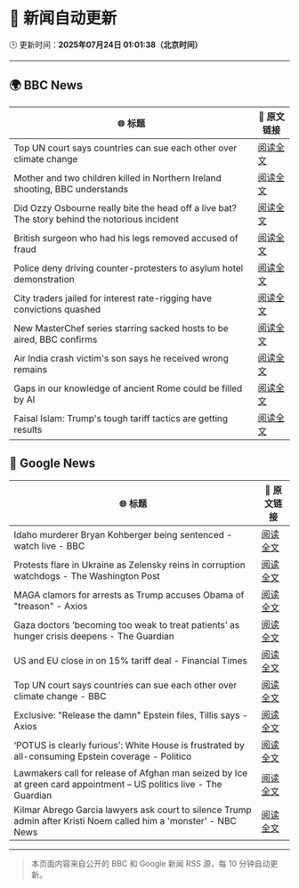# 🧠 新闻自动更新

🕒 更新时间：**2025年07月24日 01:01:38（北京时间）**

---

## 🌍 BBC News

| 🌐 标题 | 🔗 原文链接 |
|--------|-------------|
| Top UN court says countries can sue each other over climate change | [阅读全文](https://www.bbc.com/news/articles/ce379k4v3pwo) |
| Mother and two children killed in Northern Ireland shooting, BBC understands | [阅读全文](https://www.bbc.com/news/articles/cqx2537w5e2o) |
| Did Ozzy Osbourne really bite the head off a live bat? The story behind the notorious incident | [阅读全文](https://www.bbc.com/news/articles/c72ppzwek90o) |
| British surgeon who had his legs removed  accused of fraud | [阅读全文](https://www.bbc.com/news/articles/c75r21ww30vo) |
| Police deny driving counter-protesters to asylum hotel demonstration | [阅读全文](https://www.bbc.com/news/articles/c4g8nzn3ne9o) |
| City traders jailed for interest rate-rigging have convictions quashed | [阅读全文](https://www.bbc.com/news/articles/cr5vgqr8p14o) |
| New MasterChef series starring sacked hosts to be aired, BBC confirms | [阅读全文](https://www.bbc.com/news/articles/cvg8dn9ddqzo) |
| Air India crash victim's son says he received wrong remains | [阅读全文](https://www.bbc.com/news/articles/clyld3vwqwzo) |
| Gaps in our knowledge of ancient Rome could be filled by AI | [阅读全文](https://www.bbc.com/news/articles/c04dwqr5lkvo) |
| Faisal Islam: Trump's tough tariff tactics are getting results | [阅读全文](https://www.bbc.com/news/articles/c93k0wzyw0ko) |

## 📰 Google News

| 🌐 标题 | 🔗 原文链接 |
|--------|-------------|
| Idaho murderer Bryan Kohberger being sentenced - watch live - BBC | [阅读全文](https://news.google.com/rss/articles/CBMiVEFVX3lxTFB6VTlqM0oxZHZOY09HQ3dBYXI2dkpIQWJVOHBDREhfRF9meU5CUzMzcHYwT1Uyb2hidy1wOWlzSGVwMEZvLWJmWWRiYzVyLThaeWhpaA?oc=5) |
| Protests flare in Ukraine as Zelensky reins in corruption watchdogs - The Washington Post | [阅读全文](https://news.google.com/rss/articles/CBMinAFBVV95cUxPbG8zM0NjejRlS0x4aGNHc3BuRGtwSkVuVTlRcU9XcVM4UkI0bDZuOEdBMEtVSFBqYnBPUTk1LW1WYWFoOEd6aGQ4Yk1BZnNHdlQ1VEZEU3V4X1FrUjNwNVJSTldCYTd2aXZqOXV2SzA4LUVuMDBFS1BOc3ljZ3oxRnlGclJVWWpjOUQzLXIwWEtvWVdNMVFZRlRJRlY?oc=5) |
| MAGA clamors for arrests as Trump accuses Obama of "treason" - Axios | [阅读全文](https://news.google.com/rss/articles/CBMie0FVX3lxTE4wRndGcDNsTjVoMlVSbExHbnAyU0UyWmxWZzFNNXplbDJJWjJLZWctUHdoZzllQnctSDJkdGlWSnUxbm1qYWNPMHBfbzhlMHNtUjRhQ0c0Q1VOWTRPajJra0xPWDBkaUl3ZjNaVkJOVUFRNUotQy1vaTV1QQ?oc=5) |
| Gaza doctors ‘becoming too weak to treat patients’ as hunger crisis deepens - The Guardian | [阅读全文](https://news.google.com/rss/articles/CBMizAFBVV95cUxPNnctYkdrTmFObkw4YTJualFXbWV6dENFQjk4aU1QYTAwSjBQUnVBMlhSQTYxdkV1dW5UWkZGZU1DZ3lqTEJ6UXhzWVBCOUlHd1UwcjdnNWtxSEM5ZFpQWWFrbFZwODRreGQyb08zcnFuOVFvVjRYWHV4d18tZHlMb1k4V0tlSTlzcTRraVlxYUdacVA5ZXRlRnRpTExCa3NaMlBrSTJzUmk3V181SWpmSV9rRmhNbnlDVUJLaGoyVlFldE5zZURtNld1Sy0?oc=5) |
| US and EU close in on 15% tariff deal - Financial Times | [阅读全文](https://news.google.com/rss/articles/CBMicEFVX3lxTE9uWEZYeXZubFZPM0RtczV3czg3QmF4MV8tbEg4TEgzM0k1M3FFLU9QN2RpSXNsNUxkbVlEX1lja01GTE5lUC1lTXF6Z1d1ME9qY0psSVVTSFRMa24wNm4xT2tuYUNIN1AtY0RhZkdZRm0?oc=5) |
| Top UN court says countries can sue each other over climate change - BBC | [阅读全文](https://news.google.com/rss/articles/CBMiWkFVX3lxTE5aMXFxUGZPQ0l4OXFvQ0ZuRWdCbFVES0hoUnZYd1RzMEdHQmJsVC1PQThNc1M0SWxWWDNYUmxxN2x5U21tTVFHRUVNTGt0MklOWE14Y3cwWkt5UdIBX0FVX3lxTE5fclJGa1EtQ2hraUdDdG9zdWxVQ19UcEhndGVxLWs3TjFJT2Y0TnNvVGVrUVRoWXl1c09NanpvUlhzd050RzR5ekx2MURDRjZ3ZWhpdmNHQURpT0pybC1F?oc=5) |
| Exclusive: "Release the damn" Epstein files, Tillis says - Axios | [阅读全文](https://news.google.com/rss/articles/CBMieEFVX3lxTE1GVUdUMXRhXzdfSFhMVVVQaTJmSFplYzVBU0ZZSG1CYTltRENSUVZ3MUhPcHl4d1dEVGZsNDlqa1pMNU96TlJkcXBtRF8yYy1TRjlSLVFGRUhmZ2ZKWWFBMGJzU3ViekJpbXd5V3hOUWxTaVJBbWFtMg?oc=5) |
| ‘POTUS is clearly furious’: White House is frustrated by all-consuming Epstein coverage - Politico | [阅读全文](https://news.google.com/rss/articles/CBMizwFBVV95cUxPUGw0ck04WG92VFlIX3NTOEJSUGxNdkNiUC1ibF9BaGFORkJocXA0cXFrckM4ZmdGT2d3ZHhRSFN0dFJsaktHQnZqbUhPVjJNaGc0cXVnVm1qRUZyWHRsSDVfOXdsN0ZOcmdnQk9pVUVmUTlqZHJ6eEdsTENMZ3NBckQ1TWhBdGRWdG05ZUpDSzE0dGdrR3JxNXRiUEhTZXBNTk1GS2Rlc0FlZTlfUUlfSWVtQldPeUxqN1otSkJFc2lxbE9yQUJISTlGS3FFa3M?oc=5) |
| Lawmakers call for release of Afghan man seized by Ice at green card appointment – US politics live - The Guardian | [阅读全文](https://news.google.com/rss/articles/CBMi5AFBVV95cUxQUDZOc3N4aDlFcHJyWnp0WWk0dXRvcEFVdUQ3UElwSVdRcXhxdlhkZTlwbE53Tk0tWl9FTERpdVVLenRJOVh1MlBTMlBpdEl3dU43NVhqMklOUXVoMVFqNXdySVJBQnBFVUhYcnhxTVpTdkNJT05mZ21uZHZ4SU9rMzloUHBxN0ZsVTExZHpGWWZLanpMc1pjRV9iREQzQmhuWEw2bEZNTUJRVnpway00aGxpT3RGM0IzV2tXT1dlaldCTzVfUnVZYWd0cEVuWGpldEZBUXJvVF9Nc29QVlN4aFpDUjI?oc=5) |
| Kilmar Abrego Garcia lawyers ask court to silence Trump admin after Kristi Noem called him a 'monster' - NBC News | [阅读全文](https://news.google.com/rss/articles/CBMiugFBVV95cUxPZjdpNmpSRm1VcWFpRGRCQXhyNXEtU0lPZENrem9wdnBSdXZZRTZuQzlkV2RINnFyU1Y1TFNyMGxLSDdaV3pIbmgyTkxka1RsaHplVzB2YXNieFllZFJxOS0xaXMyUWdtRDRTaVQ4QjBpdUNaTHI2WmItY2V6SkxZR3REc2gxdmx0VGdxQjIySkc4VVhKTFNPRUlLbTZpMkdINEZKOGtpcThuOFhGZlNXc1BWWkU2clVNOHfSAVZBVV95cUxOVUZXejcwTHJyMlZKTklyYmg3MWZTcUFHZTR4dEl0TkNJMDc3QzBDcWlQMGRUMVc3SXc1c1JPNjlCMGg2QWZiR0RCQ05lbWtoSk5CeGRYZw?oc=5) |

---
> 本页面内容来自公开的 BBC 和 Google 新闻 RSS 源，每 10 分钟自动更新。